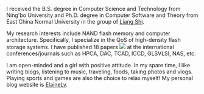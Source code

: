 <!--, I work at City University of HongKong as a postdoc now in HongKong, China.-->

I received the B.S. degree in Computer Science and Technology from Ning'bo University and Ph.D. degree in Computer Software and Theory from East China Normal University in the group of [Liang Shi](https://faculty.ecnu.edu.cn/_s16/sl2_13905/main.psp).

My research interests include NAND flash memory and computer architecture. Specifically, I specialize in the QoS of high-density flash storage systems.
I have published 18 papers <a href='https://scholar.google.com/citations?user=9F9NYH4AAAAJ'><img src="https://img.shields.io/endpoint?logo=Google%20Scholar&url=https%3A%2F%2Fcdn.jsdelivr.net%2Fgh%2Felainelv%2Felainelv.github.io@google-scholar-stats%2Fgs_data_shieldsio.json&labelColor=f6f6f6&color=9cf&style=flat&label=citations"></a> at the international conferences/journals such as HPCA, DAC, TCAD, ICCD, GLSVLSI, NAS, etc.

I am open-minded and a girl with positive attitude. In my spare time, I like writing blogs, listening to music, traveling, foods, taking photos and vlogs. Playing sports and games are also the choice to relax myself!
My personal blog website is [ElaineLv](https://elainelv.github.io/).

